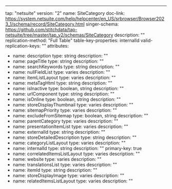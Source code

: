---
tap: "netsuite"
version: "2"
name: SiteCategory
doc-link: https://system.netsuite.com/help/helpcenter/en_US/srbrowser/Browser2023_1/schema/record/SiteCategory.html
singer-schema: https://github.com/stitchdata/tap-netsuite/tree/master/tap_v2/schemas/SiteCategory
description: ""
replication-method: "Full Table"
table-key-properties: internalId
valid-replication-keys: ""
attributes:
- name: description
  type: string
  description: ""
- name: pageTitle
  type: string
  description: ""
- name: searchKeywords
  type: string
  description: ""
- name: nullFieldList
  type: varies
  description: ""
- name: itemListLayout
  type: varies
  description: ""
- name: metaTagHtml
  type: string
  description: ""
- name: isInactive
  type: boolean, string
  description: ""
- name: urlComponent
  type: string
  description: ""
- name: isOnline
  type: boolean, string
  description: ""
- name: storeDisplayThumbnail
  type: varies
  description: ""
- name: sitemapPriority
  type: varies
  description: ""
- name: excludeFromSitemap
  type: boolean, string
  description: ""
- name: parentCategory
  type: varies
  description: ""
- name: presentationItemList
  type: varies
  description: ""
- name: externalId
  type: string
  description: ""
- name: storeDetailedDescription
  type: string
  description: ""
- name: categoryListLayout
  type: varies
  description: ""
- name: internalId
  type: string
  description: ""
  primary-key: true
- name: correlatedItemsListLayout
  type: varies
  description: ""
- name: website
  type: varies
  description: ""
- name: translationsList
  type: varies
  description: ""
- name: itemId
  type: string
  description: ""
- name: storeDisplayImage
  type: varies
  description: ""
- name: relatedItemsListLayout
  type: varies
  description: ""
